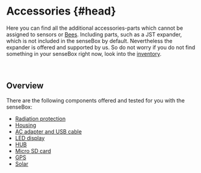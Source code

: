 # Accessories {#head}

<div class="description">Here you can find all the additional accessories-parts which cannot be assigned to <ahref="../sensoren/README.md">sensors</a> or <a href="../bees/README.md">Bees</a>. Including parts, such as a JST expander, which is not included in the senseBox by default. Nevertheless the expander is offered and supported by us. So do not worry if you do not find something in your senseBox right now, look into the <a href="../../inventar.md">inventory</a>. </div>
<div class="line">
    <br>
    <br>
</div>

## Overview

There are the following components offered and tested for you with the senseBox:
* [Radiation protection](strahlenschutz.md)
* [Housing](gehaeuse.md)
* [AC adapter and USB cable](netzteil-und-usb-kabel.md)
* [LED display](led-display.md)
* [HUB](hub.md)
* [Micro SD card](micro-sd-karte.md)
* [GPS](gps.md)
* [Solar](solarzelle.md)
